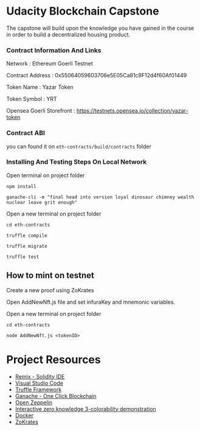 # Udacity Blockchain Capstone

The capstone will build upon the knowledge you have gained in the course in order to build a decentralized housing product. 


### Contract Information And Links

Network : Ethereum Goerli Testnet

Contract Address : 0x55064059603706e5E05Ca81c9F12d4f60Af01449

Token Name : Yazar Token

Token Symbol : YRT

Opensea Goerli Storefront : https://testnets.opensea.io/collection/yazar-token

### Contract ABI
you can found it on ```eth-contracts/build/contracts``` folder



### Installing And Testing Steps On Local Network

Open terminal on project folder

```
npm install
```

```
ganache-cli -m "final head into version loyal dinosaur chimney wealth nuclear leave grit enough"
```

Open a new terminal on project folder

```
cd eth-contracts
```

```
truffle compile
```

```
truffle migrate
```

```
truffle test
```

## How to mint on testnet

Create a new proof using ZoKrates

Open AddNewNft.js file and set infuraKey and mnemonic variables.

Open a new terminal on project folder

```
cd eth-contracts
```

```
node AddNewNft.js <tokenID>
```


# Project Resources

* [Remix - Solidity IDE](https://remix.ethereum.org/)
* [Visual Studio Code](https://code.visualstudio.com/)
* [Truffle Framework](https://truffleframework.com/)
* [Ganache - One Click Blockchain](https://truffleframework.com/ganache)
* [Open Zeppelin ](https://openzeppelin.org/)
* [Interactive zero knowledge 3-colorability demonstration](http://web.mit.edu/~ezyang/Public/graph/svg.html)
* [Docker](https://docs.docker.com/install/)
* [ZoKrates](https://github.com/Zokrates/ZoKrates)

